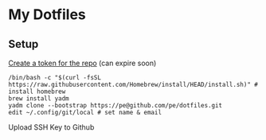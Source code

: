 # My Dotfiles

## Setup

[Create a token for the repo](https://docs.github.com/en/authentication/keeping-your-account-and-data-secure/creating-a-personal-access-token) (can expire soon)

```shell
/bin/bash -c "$(curl -fsSL https://raw.githubusercontent.com/Homebrew/install/HEAD/install.sh)" # install homebrew
brew install yadm
yadm clone --bootstrap https://pe@github.com/pe/dotfiles.git
edit ~/.config/git/local # set name & email
```

Upload SSH Key to Github
